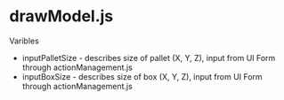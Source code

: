 # drawModel.js

Varibles
* inputPalletSize - describes size of pallet (X, Y, Z), input from UI Form through actionManagement.js
* inputBoxSize - describes size of box (X, Y, Z), input from UI Form through actionManagement.js